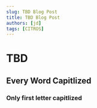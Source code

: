 ```yaml
---
slug: TBD Blog Post
title: TBD Blog Post
authors: [jd]
tags: [CITROS]
---
```


# TBD 

## Every Word Capitlized

### Only first letter capitlized
